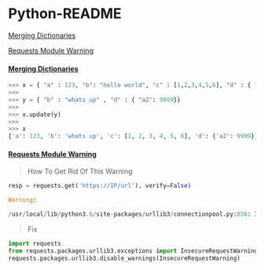 # Python-README

[Merging Dictionaries](#merging-dictionaries)

[Requests Module Warning](#requests-module-warning)

#### [Merging Dictionaries](#merging-dictionaries)

```python
>>> x = { "a" : 123, "b": "hello world", "c" : [1,2,3,4,5,6], "d" : { "a1": 11 , "a2": 22}}
>>>
>>> y = { "b" : "whats up" , "d" : { "a2": 9999}}
>>>
>>> x.update(y)
>>>
>>> x
{'a': 123, 'b': 'whats up', 'c': [1, 2, 3, 4, 5, 6], 'd': {'a2': 9999}}
```

#### [Requests Module Warning](#requests-module-warning)

> How To Get Rid Of This Warning
```python
resp = requests.get('https://IP/url'), verify=False)

Warning: 

/usr/local/lib/python3.6/site-packages/urllib3/connectionpool.py:858: InsecureRequestWarning: Unverified HTTPS request is being made. Adding certificate verification is strongly advised. See: https://urllib3.readthedocs.io/en/latest/advanced-usage.html#ssl-warnings InsecureRequestWarning) 
```

> Fix
```python
import requests 
from requests.packages.urllib3.exceptions import InsecureRequestWarning 
requests.packages.urllib3.disable_warnings(InsecureRequestWarning) 
```